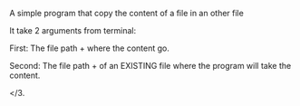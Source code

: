 A simple program that copy the content of a file in an other file

It take 2 arguments from terminal:

First: The file path + <filename> where the content go.

Second: The file path + <filename> of an EXISTING file where the program will take the content.

</3.
